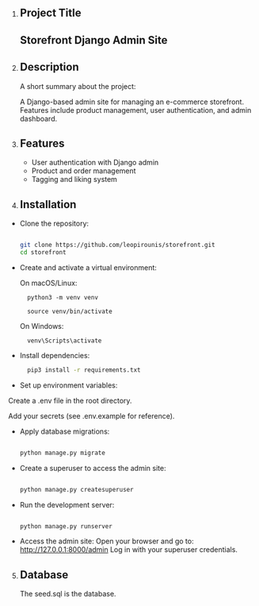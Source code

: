 1. ## Project Title
    ## Storefront Django Admin Site
2. ## Description
    A short summary about the project:

    A Django-based admin site for managing an e-commerce storefront. Features include product management, user authentication, and admin dashboard.
3. ## Features
    - User authentication with Django admin
    - Product and order management
    - Tagging and liking system
4. ## Installation

- Clone the repository:
   ```bash
   
   git clone https://github.com/leopirounis/storefront.git
   cd storefront
   
- Create and activate a virtual environment:
  
  On macOS/Linux:
  
        python3 -m venv venv
  
        source venv/bin/activate
  On Windows:
 
        venv\Scripts\activate
  
- Install dependencies:
  ```bash
    pip3 install -r requirements.txt
- Set up environment variables:

Create a .env file in the root directory.

Add your secrets (see .env.example for reference).

- Apply database migrations:
    ```bash
    
    python manage.py migrate
    
- Create a superuser to access the admin site:
    ```bash
    
    python manage.py createsuperuser
    
- Run the development server:
    ```bash
    
    python manage.py runserver
    
- Access the admin site:
Open your browser and go to:
http://127.0.0.1:8000/admin
Log in with your superuser credentials.
5. ## Database
    The seed.sql is the database.
